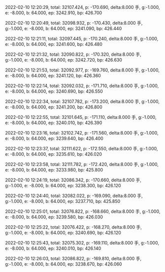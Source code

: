 2022-02-10 12:20:29, total: 32107.424, p: -170.690, delta:8.000 手, g:-1.000, e: -8.000, b: 64.000, ep: 3242.910, bp: 426.700

2022-02-10 12:20:49, total: 32098.932, p: -170.430, delta:8.000 手, g:-1.000, e: -8.000, b: 64.000, ep: 3241.090, bp: 426.440

2022-02-10 12:21:11, total: 32097.445, p: -170.240, delta:8.000 手, g:-1.000, e: -8.000, b: 64.000, ep: 3241.600, bp: 426.480

2022-02-10 12:21:32, total: 32090.822, p: -170.320, delta:8.000 手, g:-1.000, e: -8.000, b: 64.000, ep: 3242.720, bp: 426.630

2022-02-10 12:21:53, total: 32092.977, p: -169.760, delta:8.000 手, g:-1.000, e: -8.000, b: 64.000, ep: 3241.120, bp: 426.360

2022-02-10 12:22:14, total: 32092.032, p: -171.710, delta:8.000 手, g:-1.000, e: -8.000, b: 64.000, ep: 3240.690, bp: 426.550

2022-02-10 12:22:34, total: 32107.782, p: -173.200, delta:8.000 手, g:-1.000, e: -8.000, b: 64.000, ep: 3241.200, bp: 426.800

2022-02-10 12:22:55, total: 32101.645, p: -171.110, delta:8.000 手, g:-1.000, e: -8.000, b: 64.000, ep: 3240.010, bp: 426.390

2022-02-10 12:23:16, total: 32102.742, p: -171.560, delta:8.000 手, g:-1.000, e: -8.000, b: 64.000, ep: 3239.640, bp: 426.400

2022-02-10 12:23:37, total: 32111.622, p: -172.550, delta:8.000 手, g:-1.000, e: -8.000, b: 64.000, ep: 3235.610, bp: 426.020

2022-02-10 12:23:58, total: 32111.782, p: -172.420, delta:8.000 手, g:-1.000, e: -8.000, b: 64.000, ep: 3233.980, bp: 425.800

2022-02-10 12:24:19, total: 32086.342, p: -170.660, delta:8.000 手, g:-1.000, e: -8.000, b: 64.000, ep: 3238.300, bp: 426.120

2022-02-10 12:24:40, total: 32082.022, p: -169.090, delta:8.000 手, g:-1.000, e: -8.000, b: 64.000, ep: 3237.710, bp: 425.850

2022-02-10 12:25:01, total: 32076.822, p: -168.660, delta:8.000 手, g:-1.000, e: -8.000, b: 64.000, ep: 3239.580, bp: 426.030

2022-02-10 12:25:22, total: 32076.422, p: -168.270, delta:8.000 手, g:-1.000, e: -8.000, b: 64.000, ep: 3240.690, bp: 426.120

2022-02-10 12:25:43, total: 32075.302, p: -169.110, delta:8.000 手, g:-1.000, e: -8.000, b: 64.000, ep: 3240.010, bp: 426.140

2022-02-10 12:26:03, total: 32086.822, p: -169.810, delta:8.000 手, g:-1.000, e: -8.000, b: 64.000, ep: 3238.670, bp: 426.060